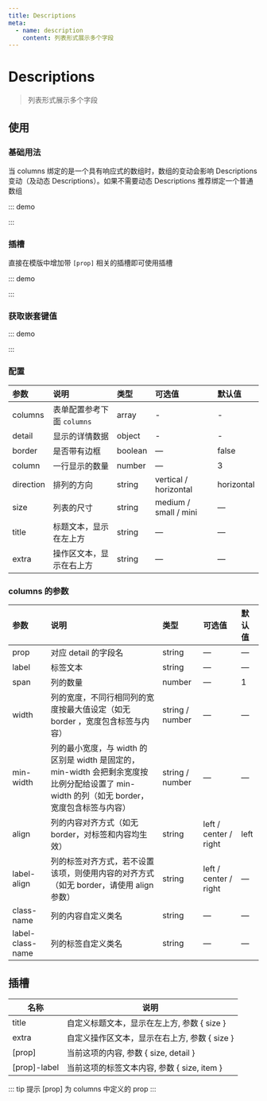 ```yaml
---
title: Descriptions
meta:
  - name: description
    content: 列表形式展示多个字段
---
```


# Descriptions

> 列表形式展示多个字段

## 使用

### 基础用法

当 columns 绑定的是一个具有响应式的数组时，数组的变动会影响 Descriptions 变动（及动态 Descriptions）。如果不需要动态 Descriptions 推荐绑定一个普通数组

::: demo

<template>
  <pro-descriptions
    :columns="columns"
    :detail="detail"
  />
</template>

<script>
export default {
  setup() {
    const columns = [
      { label: 'Date', prop: 'date' },
      { label: 'Name', prop: 'name' },
      { label: 'Address', prop: 'address' },
    ]
    const detail = {
      date: '2016-05-03',
      name: 'Tom',
      address: 'No. 189, Grove St, Los Angeles',
    }

    return {
      columns,
      detail,
    }
  }
}
</script>

:::

### 插槽

直接在模版中增加带 `[prop]` 相关的插槽即可使用插槽

::: demo

<template>
  <pro-descriptions
    :columns="columns"
    :detail="detail"
    border
    size="small"
  >
    <template #title>
      <span>title</span>
    </template>
    <template #extra="{ size }">
      <el-button :size="size">extra</el-button>
    </template>
    <template #name="{ detail, size }">
      <el-tag :size="size">{{ detail.name }}</el-tag>
    </template>
    <template #name-label="{ item }">
      <span>{{ item.label }}:</span>
    </template>
  </pro-descriptions>
</template>

<script>
import { ref } from 'vue'

export default {
  setup() {
    const size = ref('')
    const columns = [
      { label: 'Date', prop: 'date' },
      { label: 'Name', prop: 'name' },
      { label: 'Address', prop: 'address' },
    ]
    const detail = {
      date: '2016-05-03',
      name: 'Tom',
      address: 'No. 189, Grove St, Los Angeles',
    }

    return {
      columns,
      detail,
    }
  }
}
</script>

:::

### 获取嵌套键值

::: demo

<template>
  <pro-descriptions
    :columns="columns3"
    :detail="detail3"
    :column="1"
  />
</template>

<script>
export default {
  setup() {
    const columns3 = [
      { label: 'A', prop: 'a' },
      { label: 'B', prop: 'b.c' },
      { label: 'C', prop: 'b.d' },
      { label: 'D', prop: 'd[0].e' },
    ]
    const detail3 = {
      a: 'a value',
      'b.c': 'break nested value',
      b: {
        c: 'nested value c in b',
        d: 'nested value d in b',
      },
      d: [{ e: 'nested value in array' }]
    }

    return {
      columns3,
      detail3,
    }
  }
}
</script>

:::

### 配置

| 参数      | 说明                       | 类型    | 可选值                | 默认值     |
| :-------- | :------------------------- | :------ | :-------------------- | :--------- |
| columns   | 表单配置参考下面 `columns` | array   | -                     | -          |
| detail    | 显示的详情数据             | object  | -                     | -          |
| border    | 是否带有边框               | boolean | —                     | false      |
| column    | 一行显示的数量             | number  | —                     | 3          |
| direction | 排列的方向                 | string  | vertical / horizontal | horizontal |
| size      | 列表的尺寸                 | string  | medium / small / mini | —          |
| title     | 标题文本，显示在左上方     | string  | —                     | —          |
| extra     | 操作区文本，显示在右上方   | string  | —                     | —          |

### columns 的参数

| 参数             | 说明                                                                                                                                       | 类型            | 可选值                | 默认值 |
| :--------------- | :----------------------------------------------------------------------------------------------------------------------------------------- | :-------------- | :-------------------- | :----- |
| prop             | 对应 detail 的字段名                                                                                                                       | string          | —                     | —      |
| label            | 标签文本                                                                                                                                   | string          | —                     | —      |
| span             | 列的数量                                                                                                                                   | number          | —                     | 1      |
| width            | 列的宽度，不同行相同列的宽度按最大值设定（如无 border ，宽度包含标签与内容）                                                               | string / number | —                     | —      |
| min-width        | 列的最小宽度，与 width 的区别是 width 是固定的，min-width 会把剩余宽度按比例分配给设置了 min-width 的列（如无 border，宽度包含标签与内容） | string / number | —                     | —      |
| align            | 列的内容对齐方式（如无 border，对标签和内容均生效）                                                                                        | string          | left / center / right | left   |
| label-align      | 列的标签对齐方式，若不设置该项，则使用内容的对齐方式（如无 border，请使用 align 参数）                                                     | string          | left / center / right | —      |
| class-name       | 列的内容自定义类名                                                                                                                         | string          | —                     | —      |
| label-class-name | 列的标签自定义类名                                                                                                                         | string          | —                     | —      |

## 插槽

| 名称         | 说明                                          |
| ------------ | --------------------------------------------- |
| title        | 自定义标题文本，显示在左上方, 参数 { size }   |
| extra        | 自定义操作区文本，显示在右上方, 参数 { size } |
| [prop]       | 当前这项的内容, 参数 { size, detail }         |
| [prop]-label | 当前这项的标签文本内容, 参数 { size, item }   |

::: tip 提示
[prop] 为 columns 中定义的 prop
:::
